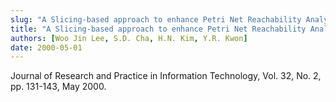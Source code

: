 ```yaml
---
slug: "A Slicing-based approach to enhance Petri Net Reachability Analysis"
title: "A Slicing-based approach to enhance Petri Net Reachability Analysis"
authors: [Woo Jin Lee, S.D. Cha, H.N. Kim, Y.R. Kwon]
date: 2000-05-01
---
```


Journal of Research and Practice in Information Technology, Vol. 32, No. 2, pp. 131-143, May 2000.
